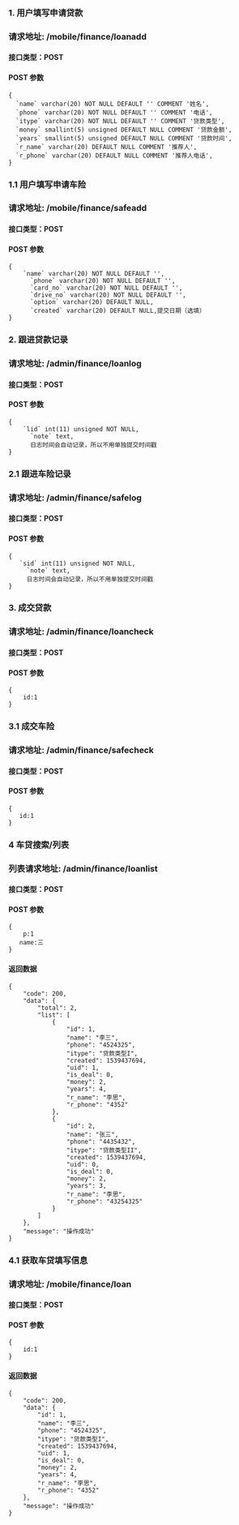 ### 1. 用户填写申请贷款
### 请求地址: /mobile/finance/loanadd

#### 接口类型：POST

#### POST 参数

```
{
  `name` varchar(20) NOT NULL DEFAULT '' COMMENT '姓名',
  `phone` varchar(20) NOT NULL DEFAULT '' COMMENT '电话',
  `itype` varchar(20) NOT NULL DEFAULT '' COMMENT '贷款类型',
  `money` smallint(5) unsigned DEFAULT NULL COMMENT '贷款金额',
  `years` smallint(5) unsigned DEFAULT NULL COMMENT '贷款时间',
  `r_name` varchar(20) DEFAULT NULL COMMENT '推荐人',
  `r_phone` varchar(20) DEFAULT NULL COMMENT '推荐人电话',
}
```
### 1.1 用户填写申请车险
### 请求地址: /mobile/finance/safeadd

#### 接口类型：POST

#### POST 参数

```
{
    `name` varchar(20) NOT NULL DEFAULT '',
      `phone` varchar(20) NOT NULL DEFAULT '',
      `card_no` varchar(20) NOT NULL DEFAULT '',
      `drive_no` varchar(20) NOT NULL DEFAULT '',
      `option` varchar(20) DEFAULT NULL,
      `created` varchar(20) DEFAULT NULL,提交日期（选填）
}
```
### 2. 跟进贷款记录
### 请求地址: /admin/finance/loanlog

#### 接口类型：POST

#### POST 参数

```
{
    `lid` int(11) unsigned NOT NULL,
      `note` text,
      日志时间会自动记录，所以不用单独提交时间戳
}
```
### 2.1 跟进车险记录
### 请求地址: /admin/finance/safelog

#### 接口类型：POST

#### POST 参数

```
{
   `sid` int(11) unsigned NOT NULL,
     `note` text,
     日志时间会自动记录，所以不用单独提交时间戳
}
```
### 3. 成交贷款
### 请求地址: /admin/finance/loancheck

#### 接口类型：POST

#### POST 参数

```
{
    id:1
}
```
### 3.1 成交车险
### 请求地址: /admin/finance/safecheck

#### 接口类型：POST

#### POST 参数

```
{
   id:1
}
```

### 4 车贷搜索/列表
### 列表请求地址: /admin/finance/loanlist

#### 接口类型：POST

#### POST 参数

```
{
    p:1
   name:三 
}
```
#### 返回数据
```angularjs
{
    "code": 200,
    "data": {
        "total": 2,
        "list": [
            {
                "id": 1,
                "name": "李三",
                "phone": "4524325",
                "itype": "贷款类型I",
                "created": 1539437694,
                "uid": 1,
                "is_deal": 0,
                "money": 2,
                "years": 4,
                "r_name": "李思",
                "r_phone": "4352"
            },
            {
                "id": 2,
                "name": "张三",
                "phone": "4435432",
                "itype": "贷款类型II",
                "created": 1539437694,
                "uid": 0,
                "is_deal": 0,
                "money": 2,
                "years": 3,
                "r_name": "李思",
                "r_phone": "43254325"
            }
        ]
    },
    "message": "操作成功"
}
```
### 4.1 获取车贷填写信息
### 请求地址: /mobile/finance/loan

#### 接口类型：POST

#### POST 参数

```
{
    id:1
}
```
#### 返回数据
```angularjs
{
    "code": 200,
    "data": {
        "id": 1,
        "name": "李三",
        "phone": "4524325",
        "itype": "贷款类型I",
        "created": 1539437694,
        "uid": 1,
        "is_deal": 0,
        "money": 2,
        "years": 4,
        "r_name": "李思",
        "r_phone": "4352"
    },
    "message": "操作成功"
}
```
